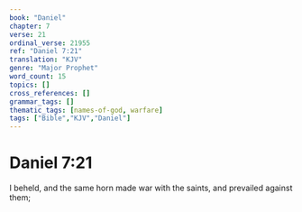 ```yaml
---
book: "Daniel"
chapter: 7
verse: 21
ordinal_verse: 21955
ref: "Daniel 7:21"
translation: "KJV"
genre: "Major Prophet"
word_count: 15
topics: []
cross_references: []
grammar_tags: []
thematic_tags: [names-of-god, warfare]
tags: ["Bible","KJV","Daniel"]
---
```


# Daniel 7:21

I beheld, and the same horn made war with the saints, and prevailed against them;
